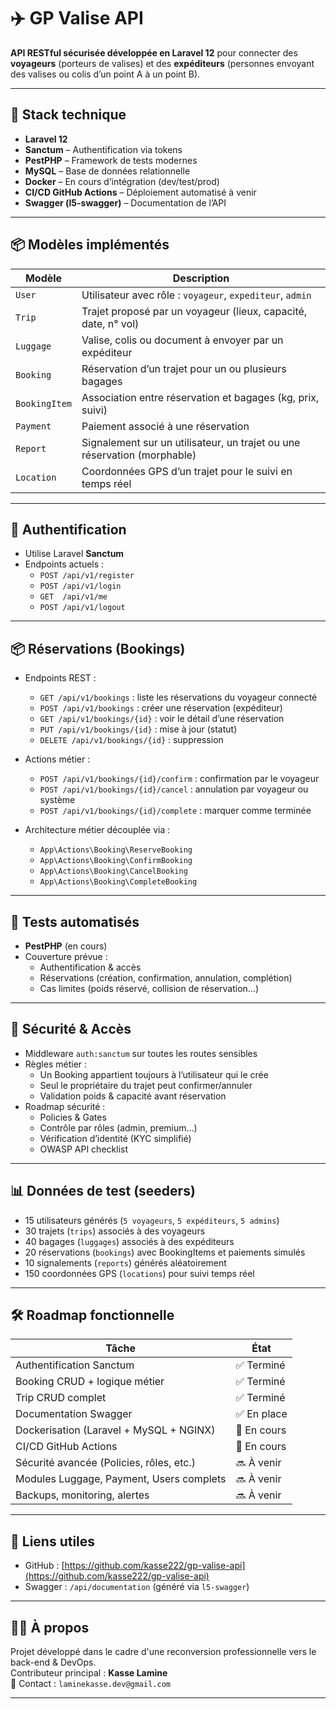 # ✈️ GP Valise API

**API RESTful sécurisée développée en Laravel 12** pour connecter des **voyageurs** (porteurs de valises) et des **expéditeurs** (personnes envoyant des valises ou colis d’un point A à un point B).

---

## 🚀 Stack technique

-   **Laravel 12**
-   **Sanctum** – Authentification via tokens
-   **PestPHP** – Framework de tests modernes
-   **MySQL** – Base de données relationnelle
-   **Docker** – En cours d’intégration (dev/test/prod)
-   **CI/CD GitHub Actions** – Déploiement automatisé à venir
-   **Swagger (l5-swagger)** – Documentation de l’API

---

## 📦 Modèles implémentés

| Modèle        | Description                                                              |
| ------------- | ------------------------------------------------------------------------ |
| `User`        | Utilisateur avec rôle : `voyageur`, `expediteur`, `admin`                |
| `Trip`        | Trajet proposé par un voyageur (lieux, capacité, date, n° vol)           |
| `Luggage`     | Valise, colis ou document à envoyer par un expéditeur                    |
| `Booking`     | Réservation d’un trajet pour un ou plusieurs bagages                     |
| `BookingItem` | Association entre réservation et bagages (kg, prix, suivi)               |
| `Payment`     | Paiement associé à une réservation                                       |
| `Report`      | Signalement sur un utilisateur, un trajet ou une réservation (morphable) |
| `Location`    | Coordonnées GPS d’un trajet pour le suivi en temps réel                  |

---

## 🔐 Authentification

-   Utilise Laravel **Sanctum**
-   Endpoints actuels :
    -   `POST /api/v1/register`
    -   `POST /api/v1/login`
    -   `GET  /api/v1/me`
    -   `POST /api/v1/logout`

---

## 📦 Réservations (Bookings)

-   Endpoints REST :

    -   `GET /api/v1/bookings` : liste les réservations du voyageur connecté
    -   `POST /api/v1/bookings` : créer une réservation (expéditeur)
    -   `GET /api/v1/bookings/{id}` : voir le détail d’une réservation
    -   `PUT /api/v1/bookings/{id}` : mise à jour (statut)
    -   `DELETE /api/v1/bookings/{id}` : suppression

-   Actions métier :

    -   `POST /api/v1/bookings/{id}/confirm` : confirmation par le voyageur
    -   `POST /api/v1/bookings/{id}/cancel` : annulation par voyageur ou système
    -   `POST /api/v1/bookings/{id}/complete` : marquer comme terminée

-   Architecture métier découplée via :
    -   `App\Actions\Booking\ReserveBooking`
    -   `App\Actions\Booking\ConfirmBooking`
    -   `App\Actions\Booking\CancelBooking`
    -   `App\Actions\Booking\CompleteBooking`

---

## 🧪 Tests automatisés

-   **PestPHP** (en cours)
-   Couverture prévue :
    -   Authentification & accès
    -   Réservations (création, confirmation, annulation, complétion)
    -   Cas limites (poids réservé, collision de réservation…)

---

## 🧱 Sécurité & Accès

-   Middleware `auth:sanctum` sur toutes les routes sensibles
-   Règles métier :
    -   Un Booking appartient toujours à l’utilisateur qui le crée
    -   Seul le propriétaire du trajet peut confirmer/annuler
    -   Validation poids & capacité avant réservation
-   Roadmap sécurité :
    -   Policies & Gates
    -   Contrôle par rôles (admin, premium…)
    -   Vérification d’identité (KYC simplifié)
    -   OWASP API checklist

---

## 📊 Données de test (seeders)

-   15 utilisateurs générés (`5 voyageurs`, `5 expéditeurs`, `5 admins`)
-   30 trajets (`trips`) associés à des voyageurs
-   40 bagages (`luggages`) associés à des expéditeurs
-   20 réservations (`bookings`) avec BookingItems et paiements simulés
-   10 signalements (`reports`) générés aléatoirement
-   150 coordonnées GPS (`locations`) pour suivi temps réel

---

## 🛠️ Roadmap fonctionnelle

| Tâche                                    | État        |
| ---------------------------------------- | ----------- |
| Authentification Sanctum                 | ✅ Terminé  |
| Booking CRUD + logique métier            | ✅ Terminé  |
| Trip CRUD complet                        | ✅ Terminé  |
| Documentation Swagger                    | ✅ En place |
| Dockerisation (Laravel + MySQL + NGINX)  | 🔄 En cours |
| CI/CD GitHub Actions                     | 🔄 En cours |
| Sécurité avancée (Policies, rôles, etc.) | 🔜 À venir  |
| Modules Luggage, Payment, Users complets | 🔜 À venir  |
| Backups, monitoring, alertes             | 🔜 À venir  |

---

## 🔗 Liens utiles

-   GitHub : [https://github.com/kasse222/gp-valise-api](https://github.com/kasse222/gp-valise-api)
-   Swagger : `/api/documentation` (généré via `l5-swagger`)

---

## 👨‍💻 À propos

Projet développé dans le cadre d'une reconversion professionnelle vers le back-end & DevOps.  
Contributeur principal : **Kasse Lamine**  
📧 Contact : `laminekasse.dev@gmail.com`

---
